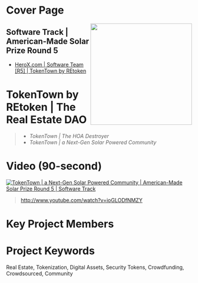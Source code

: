 # Cover Page
[<img src="https://storage.googleapis.com/poapmedia/tokentowndao-livestream-exclusive-poap-for-streamyard-participants-2021-logo-1633392258356.png" width=275 align=right>](https://www.herox.com/solarprizeR5software/team/14295)

## Software Track | American-Made Solar Prize Round 5
* [HeroX.com | Software Team [R5] | TokenTown by REtoken](https://www.herox.com/solarprizeR5software/team/14295)

# TokenTown by REtoken | The Real Estate DAO
> * *TokenTown | The HOA Destroyer*
> * *TokenTown | a Next-Gen Solar Powered Community*

# Video (90-second)
[![TokenTown | a Next-Gen Solar Powered Community | American-Made Solar Prize Round 5 | Software Track](http://img.youtube.com/vi/ioGLODfNMZY/0.jpg)](http://www.youtube.com/watch?v=ioGLODfNMZY)
> http://www.youtube.com/watch?v=ioGLODfNMZY

# Key Project Members


# Project Keywords
Real Estate, Tokenization, Digital Assets, Security Tokens, Crowdfunding, Crowdsourced, Community
